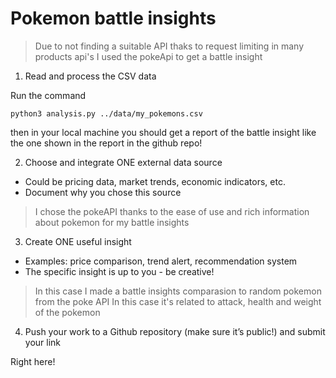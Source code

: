 # Pokemon battle insights

> Due to not finding a suitable API thaks to request limiting in many products api's I used the pokeApi to get a battle insight 



1. Read and process the CSV data

Run the command
```shell
python3 analysis.py ../data/my_pokemons.csv 
```

then in your local machine you should get a report of the battle insight like the one shown in the report in the github repo!


2. Choose and integrate ONE external data source
 - Could be pricing data, market trends, economic indicators, etc.
 - Document why you chose this source

> I chose the pokeAPI thanks to the ease of use and rich information about pokemon for my battle insights

3. Create ONE useful insight
 - Examples: price comparison, trend alert, recommendation system
 - The specific insight is up to you - be creative!

> In this case I made a battle insights comparasion to random pokemon from the poke API
> In this case it's related to attack, health and weight of the pokemon

4. Push your work to a Github repository (make sure it’s public!) and submit your
link

Right here!
